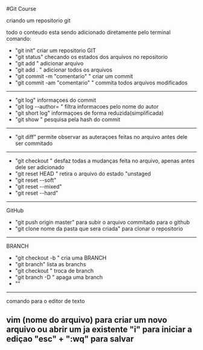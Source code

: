 #Git Course

criando um repositorio git

todo o conteudo esta sendo adicionado diretamente pelo terminal
comando:

* "git init" criar um repositorio GIT
* "git status" checando os estados dos arquivos no repositorio 
* "git add <nome do arquivo>" adicionar arquivo 
* "git add . " adicionar todos os arquivos 
* "git commit -m "comentario" " criar um commit 
* "git commit -am "comentario" " commita todos arquivos modificados 
----------------------------------------
* "git log" informaçoes do commit
* "git log --author=<nome> " filtra informacoes pelo nome do autor
* "git short log" informaçoes de forma reduzida(simplificada) 
* "git show <hash>" pesquisa pela hash do commit
----------------------------------------
* "git diff" permite observar as auteraçoes feitas no arquivo antes dele ser commitado 
----------------------------------------
* "git checkout <nome do arquivo>" desfaz todas a mudanças feita no arquivo, apenas antes dele ser adicionado
* "git reset HEAD <nome do arquivo>" retira o arquivo do estado "unstaged
* "git reset --soft"
* "git reset --mixed"
* "git reset --hard"
----------------------------------------
GitHub 

* "git push origin master" para subir o arquivo commitado para o github
* "git clone <ssh or https> nome da pasta que sera criada" para clonar o repositorio 
----------------------------------------
BRANCH
* "git checkout -b <nome da branch>" cria uma BRANCH
* "git branch" lista as branchs
* "git checkout <nome da branch ja existente>" troca de branch
* "git branch -D <nome da branch>" apaga uma branch
* ""
----------------------------------------
comando para o editor de texto

vim (nome do arquivo) para criar um novo arquivo ou abrir um ja existente
"i" para iniciar a ediçao
"esc" + ":wq" para salvar
----------------------------------------


